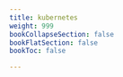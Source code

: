 ```yaml
---
title: kubernetes
weight: 999
bookCollapseSection: false
bookFlatSection: false
bookToc: false

---
```

